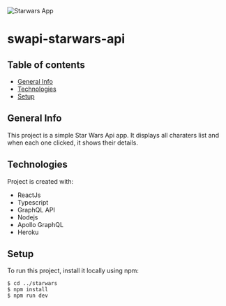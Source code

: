 ![Starwars App](https://user-images.githubusercontent.com/57904867/116157437-44671b80-a6ed-11eb-9d37-7201d086361a.png)
# swapi-starwars-api

## Table of contents
* [General Info](#general-info)
* [Technologies](#technologies)
* [Setup](#setup)

## General Info
This project is a simple Star Wars Api app. It displays all charaters list and when each one clicked, it shows their details. 

## Technologies
Project is created with:
* ReactJs
* Typescript
* GraphQL API
* Nodejs
* Apollo GraphQL
* Heroku

## Setup
To run this project, install it locally using npm:

```
$ cd ../starwars
$ npm install
$ npm run dev
```
